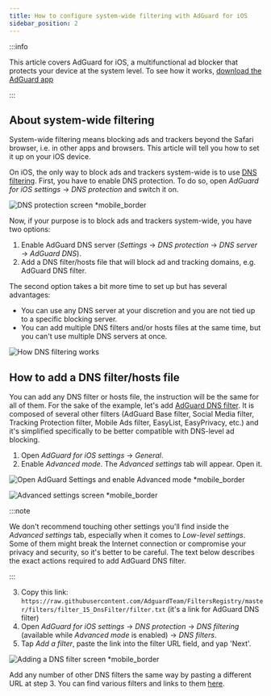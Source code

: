 ```yaml
---
title: How to configure system-wide filtering with AdGuard for iOS
sidebar_position: 2
---
```


:::info

This article covers AdGuard for iOS, a multifunctional ad blocker that protects your device at the system level. To see how it works, [download the AdGuard app](https://adguard.com/download.html?auto=true)

:::

## About system-wide filtering

System-wide filtering means blocking ads and trackers beyond the Safari browser, i.e. in other apps and browsers. This article will tell you how to set it up on your iOS device.

On iOS, the only way to block ads and trackers system-wide is to use [DNS filtering](https://adguard-dns.io/kb/general/dns-filtering/). First, you have to enable DNS protection. To do so, open *AdGuard for iOS settings* → *DNS protection* and switch it on.

![DNS protection screen *mobile_border](https://cdn.adtidy.org/public/Adguard/Blog/ios_dns_protection.PNG)

Now, if your purpose is to block ads and trackers system-wide, you have two options:

1. Enable AdGuard DNS server (*Settings* → *DNS protection* → *DNS server* → *AdGuard DNS*).
2. Add a DNS filter/hosts file that will block ad and tracking domains, e.g. AdGuard DNS filter.

The second option takes a bit more time to set up but has several advantages:

* You can use any DNS server at your discretion and you are not tied up to a specific blocking server.
* You can add multiple DNS filters and/or hosts files at the same time, but you can't use multiple DNS servers at once.

![How DNS filtering works](https://cdn.adtidy.org/public/Adguard/kb/DNS_filtering/how_dns_filtering_works_en.png)

## How to add a DNS filter/hosts file

You can add any DNS filter or hosts file, the instruction will be the same for all of them. For the sake of the example, let's add [AdGuard DNS filter](https://github.com/AdguardTeam/AdguardSDNSFilter). It is composed of several other filters (AdGuard Base filter, Social Media filter, Tracking Protection filter, Mobile Ads filter, EasyList, EasyPrivacy, etc.) and it's simplified specifically to be better compatible with DNS-level ad blocking.

1. Open *AdGuard for iOS settings* → *General*.
2. Enable *Advanced mode*. The *Advanced settings* tab will appear. Open it.

![Open AdGuard Settings and enable Advanced mode *mobile_border](https://cdn.adtidy.org/public/Adguard/Release_notes/iOS/v4.0/advanced_mode_en.jpg)

![Advanced settings screen *mobile_border](https://cdn.adtidy.org/public/Adguard/Blog/ios_advanced_settings.PNG)

:::note

We don't recommend touching other settings you'll find inside the *Advanced settings* tab, especially when it comes to *Low-level settings*. Some of them might break the Internet connection or compromise your privacy and security, so it's better to be careful. The text below describes the exact actions required to add AdGuard DNS filter.

:::

3. Copy this link: `https://raw.githubusercontent.com/AdguardTeam/FiltersRegistry/master/filters/filter_15_DnsFilter/filter.txt` (it's a link for AdGuard DNS filter)
4. Open *AdGuard for iOS settings* → *DNS protection* → *DNS filtering* (available while *Advanced mode* is enabled) → *DNS filters*.
5. Tap *Add a filter*, paste the link into the filter URL field, and yap 'Next'.

![Adding a DNS filter screen *mobile_border](https://cdn.adtidy.org/public/Adguard/Blog/ios_adding_a_filter.PNG)

Add any number of other DNS filters the same way by pasting a different URL at step 3. You can find various filters and links to them [here](https://filterlists.com).
